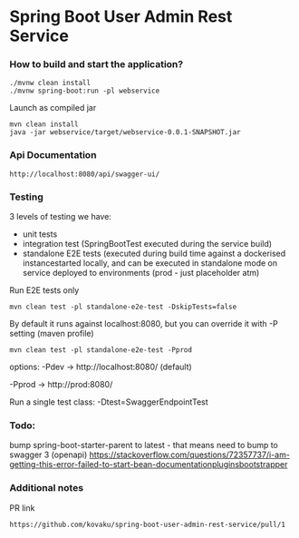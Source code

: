 # Spring Boot User Admin Rest Service

### How to build and start the application?
```
./mvnw clean install
./mvnw spring-boot:run -pl webservice
```
Launch as compiled jar
```
mvn clean install
java -jar webservice/target/webservice-0.0.1-SNAPSHOT.jar
```

### Api Documentation
```
http://localhost:8080/api/swagger-ui/
```

### Testing

3 levels of testing we have: 
- unit tests
- integration test (SpringBootTest executed during the service build)
- standalone E2E tests (executed during build time against a dockerised instancestarted locally, and can be executed in standalone mode on service deployed to environments (prod - just placeholder atm)

Run E2E tests only
```
mvn clean test -pl standalone-e2e-test -DskipTests=false
```
By default it runs against localhost:8080, but you can override it with -P<env> setting (maven profile) 
```
mvn clean test -pl standalone-e2e-test -Pprod
```
options:
-Pdev -> http://localhost:8080/  (default)

-Pprod -> http://prod:8080/

Run a single test class: -Dtest=SwaggerEndpointTest

### Todo: 
bump spring-boot-starter-parent to latest - that means need to bump to swagger 3 (openapi) 
https://stackoverflow.com/questions/72357737/i-am-getting-this-error-failed-to-start-bean-documentationpluginsbootstrapper

### Additional notes
PR link
```
https://github.com/kovaku/spring-boot-user-admin-rest-service/pull/1
```
